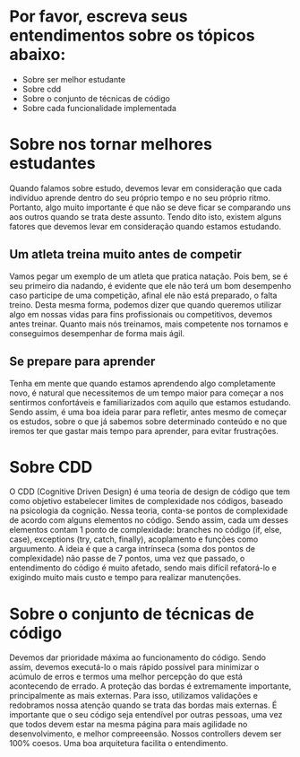 # Por favor, escreva seus entendimentos sobre os tópicos abaixo:

- Sobre ser melhor estudante
- Sobre cdd
- Sobre o conjunto de técnicas de código
- Sobre cada funcionalidade implementada

# Sobre nos tornar melhores estudantes
Quando falamos sobre estudo, devemos levar em consideração que cada indivíduo aprende dentro do seu próprio tempo e no seu próprio ritmo. Portanto, algo muito importante é que não se deve ficar se comparando uns aos outros quando se trata deste assunto. Tendo dito isto, existem alguns fatores que devemos levar em consideração quando estamos estudando.

## Um atleta treina muito antes de competir
Vamos pegar um exemplo de um atleta que pratica natação. Pois bem, se é seu primeiro dia nadando, é evidente que ele não terá um bom desempenho caso participe de uma competição, afinal ele não está preparado, o falta treino. Desta mesma forma, podemos dizer que quando queremos utilizar algo em nossas vidas para fins profissionais ou competitivos, devemos antes treinar. Quanto mais nós treinamos, mais competente nos tornamos e conseguimos desempenhar de forma mais ágil.

## Se prepare para aprender
Tenha em mente que quando estamos aprendendo algo completamente novo, é natural que necessitemos de um tempo maior para começar a nos sentirmos confortáveis e familiarizados com aquilo que estamos estudando. Sendo assim, é uma boa ideia parar para refletir, antes mesmo de começar os estudos, sobre o que já sabemos sobre determinado conteúdo e no que iremos ter que gastar mais tempo para aprender, para evitar frustrações.

# Sobre CDD
O CDD (Cognitive Driven Design) é uma teoria de design de código que tem como objetivo estabelecer limites de complexidade nos códigos, baseado na psicologia da cognição.
Nessa teoria, conta-se pontos de complexidade de acordo com alguns elementos no código. Sendo assim, cada um desses elementos contam 1 ponto de complexidade: branches no código (if, else, case), exceptions (try, catch, finally), acoplamento e funções como arguumento.
A ideia é que a carga intrínseca (soma dos pontos de complexidade) não passe de 7 pontos, uma vez que passado, o entendimento do código é muito afetado, sendo mais difícil refatorá-lo e exigindo muito mais custo e tempo para realizar manutenções.

# Sobre o conjunto de técnicas de código
Devemos dar prioridade máxima ao funcionamento do código. Sendo assim, devemos executá-lo o mais rápido possível para minimizar o acúmulo de erros e termos uma melhor percepção do que está acontecendo de errado.
A proteção das bordas é extremamente importante, principalmente as mais externas. Para isso, utilizamos validações e redobramos nossa atenção quando se trata das bordas mais externas.
É importante que o seu código seja entendível por outras pessoas, uma vez que todos devem estar na mesma página para mais agilidade no desenvolvimento, e melhor compreeensão.
Nossos controllers devem ser 100% coesos.
Uma boa arquitetura facilita o entendimento.

